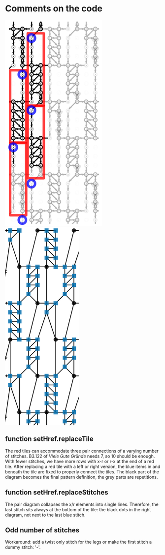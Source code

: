 Comments on the code
====================

![](sub-tiles.png) &nbsp; ![img.png](pair-diagram.png)

function setHref.replaceTile
----------------------------

The red tiles can accommodate three pair connections of a varying number of stitches.
B3.122 of _Viele Gute Gründe_ needs 7, so 10 should be enough.
With fewer stitches, we have more rows with x-r or r-x at the end of a red tile.
After replacing a red tile with a left or right version,
the blue items in and beneath the tile are fixed to properly connect the tiles.
The black part of the diagram becomes the final pattern definition, 
the grey parts are repetitions.

function setHref.replaceStitches
------------------------------

The pair diagram collapses the x/r elements into single lines.
Therefore, the last stitch sits always at the bottom of the tile:
the black dots in the right diagram, not next to the last blue stitch.

Odd number of stitches
-----------------------

Workaround: add a twist only stitch for the legs or make the first stitch a dummy stitch: '-'.